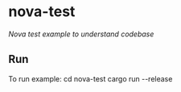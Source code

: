 # nova-test
_Nova test example to understand codebase_

## Run
To run example:
cd nova-test
cargo run --release
